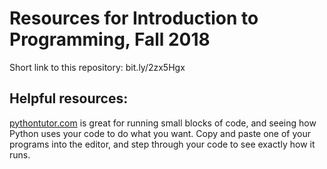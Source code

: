 Resources for Introduction to Programming, Fall 2018
===

Short link to this repository: bit.ly/2zx5Hgx

Helpful resources:
---

[pythontutor.com](https://pythontutor.com) is great for running small blocks of code, and seeing how Python uses your code to do what you want. Copy and paste one of your programs into the editor, and step through your code to see exactly how it runs.